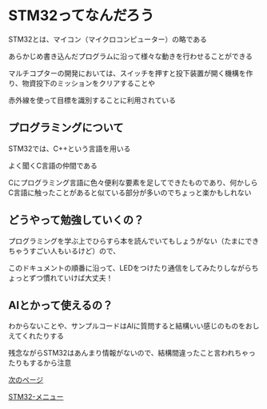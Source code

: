 # STM32ってなんだろう

STM32とは、マイコン（マイクロコンピューター）の略である

あらかじめ書き込んだプログラムに沿って様々な動きを行わせることができる

マルチコプターの開発においては、スイッチを押すと投下装置が開く機構を作り、物資投下のミッションをクリアすることや

赤外線を使って目標を識別することに利用されている

## プログラミングについて

STM32では、C++という言語を用いる

よく聞くC言語の仲間である

Cにプログラミング言語に色々便利な要素を足してできたものであり、何かしらC言語に触ったことがあると似ている部分が多いのでちょっと楽かもしれない

## どうやって勉強していくの？

プログラミングを学ぶ上でひらすら本を読んでいてもしょうがない（たまにできちゃうすごい人もいるけど）ので、

このドキュメントの順番に沿って、LEDをつけたり通信をしてみたりしながらちょっとずつ慣れていけば大丈夫！

## AIとかって使えるの？

わからないことや、サンプルコードはAIに質問すると結構いい感じのものをおしえてくれたりする

残念ながらSTM32はあんまり情報がないので、結構間違ったこと言われちゃったりもするから注意


[次のページ](01_環境構築.md)

[STM32-メニュー](index.md)

